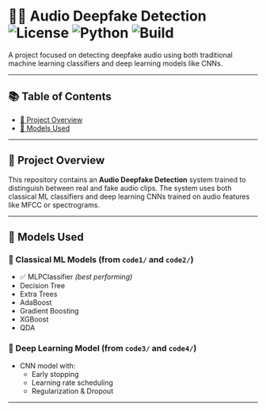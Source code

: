 # 🕵️‍♂️ Audio Deepfake Detection ![License](https://img.shields.io/badge/license-MIT-green.svg) ![Python](https://img.shields.io/badge/python-3.8+-blue.svg) ![Build](https://img.shields.io/badge/build-passing-brightgreen.svg)

A project focused on detecting deepfake audio using both traditional machine learning classifiers and deep learning models like CNNs.

---

## 📚 Table of Contents
- [🚀 Project Overview](#-project-overview)
- [🧠 Models Used](#-models-used)

---

## 🚀 Project Overview
This repository contains an **Audio Deepfake Detection** system trained to distinguish between real and fake audio clips. The system uses both classical ML classifiers and deep learning CNNs trained on audio features like MFCC or spectrograms.

---

## 🧠 Models Used

### 🔢 Classical ML Models (from `code1/` and `code2/`)
- ✅ MLPClassifier *(best performing)*
- Decision Tree
- Extra Trees
- AdaBoost
- Gradient Boosting
- XGBoost
- QDA

### 🧠 Deep Learning Model (from `code3/` and `code4/`)
- CNN model with:
  - Early stopping
  - Learning rate scheduling
  - Regularization & Dropout

---

